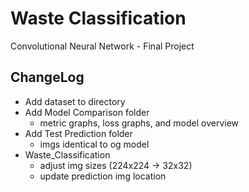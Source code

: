 # Waste Classification
Convolutional Neural Network - Final Project

## ChangeLog
- Add dataset to directory
- Add Model Comparison folder
  - metric graphs, loss graphs, and model overview
- Add Test Prediction folder
  - imgs identical to og model
- Waste_Classification
  - adjust img sizes (224x224 -> 32x32)
  - update prediction img location
